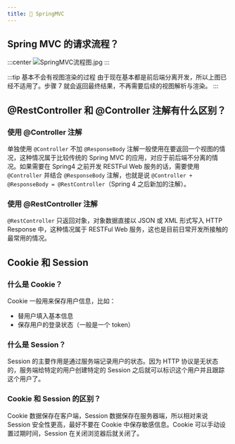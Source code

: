 ```yaml
---
title: 🌳 SpringMVC
---
```


## Spring MVC 的请求流程？

:::center
![SpringMVC流程图.jpg](https://i.loli.net/2021/07/31/7Po6lweIR3ntqsy.png)
:::

:::tip 基本不会有视图渲染的过程
由于现在基本都是前后端分离开发，所以上图已经不适用了。步骤 7 就会返回最终结果，不再需要后续的视图解析与渲染。
:::

## @RestController 和 @Controller 注解有什么区别？

### 使用 @Controller 注解

单独使用 `@Controller` 不加 `@ResponseBody` 注解一般使用在要返回一个视图的情况，这种情况属于比较传统的 Spring MVC 的应用，对应于前后端不分离的情况。如果需要在 Spring4 之前开发 RESTFul Web 服务的话，需要使用 `@Controller` 并结合 `@ResponseBody` 注解，也就是说 `@Controller + @ResponseBody = @RestController`（Spring 4 之后新加的注解）。

### 使用 @RestController 注解

`@RestController` 只返回对象，对象数据直接以 JSON 或 XML 形式写入 HTTP Response 中，这种情况属于 RESTFul Web 服务，这也是目前日常开发所接触的最常用的情况。

## Cookie 和 Session

### 什么是 Cookie？

Cookie 一般用来保存用户信息，比如：

- 替用户填入基本信息
- 保存用户的登录状态（一般是一个 token）

### 什么是 Session？

Session 的主要作用是通过服务端记录用户的状态。因为 HTTP 协议是无状态的，服务端给特定的用户创建特定的 Session 之后就可以标识这个用户并且跟踪这个用户了。

### Cookie 和 Session 的区别？

Cookie 数据保存在客户端，Session 数据保存在服务器端，所以相对来说 Session 安全性更高，最好不要在 Cookie 中保存敏感信息。Cookie 可以手动设置过期时间，Session 在关闭浏览器后就关闭了。
